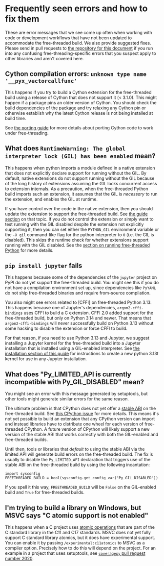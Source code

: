 # Frequently seen errors and how to fix them

These are error messages that we see come up often when working with code or
development workflows that have not been updated to accommodate the
free-threaded build. We also provide suggested fixes. Please send in pull
requests to [the repository for this
document](https://github.com/quansight-labs/free-threaded-compatibility) if you
run into any confusing free-threading-specific errors that you suspect apply to
other libraries and aren't covered here.

## Cython compilation errors: `unknown type name '__pyx_vectorcallfunc'`

This happens if you try to build a Cython extension for the free-threaded build
using a release of Cython that does not support it (< 3.1.0). This might happen
if a package pins an older version of Cython. You should check the build
dependencies of the package and try relaxing any Cython pin or otherwise
establish why the latest Cython release is not being installed at build time.

See [the porting guide](porting.md)
for more details about porting Cython code to work under free-threading.

## What does `RuntimeWarning: The global interpreter lock (GIL) has been enabled` mean?

This happens when python imports a module defined in a native extension that
does not explicitly declare support for running without the GIL. By default,
native extensions do not support running without the GIL because of the long
history of extensions assuming the GIL locks concurrent access to extension
internals. As a precaution, when the free-threaded Python build imports such an
extension, it assumes that the GIL is *necessary* to run the extension, and
enables the GIL at runtime.

If you have control over the code in the native extension, then you should
update the extension to support the free-threaded build. See [the guide
section](porting-extensions.md) on that topic. If you do not control the
extension or simply want to test running with the GIL disabled despite the
extension not explicitly supporting it, then you can set either the `PYTHON_GIL`
environment variable or the `-X gil` command-like flag for the python
interpreter to `0` (i.e. the GIL is disabled). This skips the runtime check for
whether extensions support running with the GIL disabled. See the [section on
running free-threaded Python](running-gil-disabled.md) for more details.

## `pip install jupyter` fails

This happens because some of the dependencies of the `jupyter` project on PyPI
do not yet support the free-threaded build. You might see this if you do not
have a compilation environment set up, since dependencies like `PyYAML` do not
ship free-threaded binaries and require from-source compilation.

You also might see errors related to [CFFI] on free-threaded Python 3.13. This
happens because one of Jupyter's dependencies, `argon2-cffi-bindings` uses CFFI
to build a C extension. CFFI 2.0 added support for the free-threaded build, but
only on Python 3.14 and newer. That means that `argon2-cffi-bindings` will never
successfully build on Python 3.13 without some hacking to disable the extension
or force CFFI to build.

For that reason, if you need to use Python 3.13 and Jupyter, we suggest
installing a Jupyter kernel for the free-threaded build into a Jupyter
installation that is installed using a GIL-enabled interpreter. See [the
installation section of this
guide](installing-cpython.md#installing-a-free-threaded-jupyter-kernel) for
instructions to create a new python 3.13t kernel for use in any Jupyter
installation.

## What does "Py_LIMITED_API is currently incompatible with Py_GIL_DISABLED" mean?

You might see an error with this message generated by setuptools, but other
tools might generate similar errors for the same reason.

The ultimate problem is that CPython does not yet offer a [stable
ABI](https://docs.python.org/3/c-api/stable.html#stable-application-binary-interface)
on the free-threaded build. See [this CPython
issue](https://github.com/python/cpython/issues/111506) for more details. This
means it's not yet possible to build an extension that any CPython version can
import and instead libraries have to distribute one wheel for each version of
free-threaded CPython. A future version of CPython will likely support a new
version of the stable ABI that works correctly with both the GIL-enabled and
free-threaded builds.

Until then, tools or libraries that *default* to using the stable ABI via the
limited API will generate build errors on the free-threaded build. The fix is
usually to disable the `Py_LIMITED_API` declaration that triggers use of the
stable ABI on the free-threaded build by using the following incantation:

```
import sysconfig
FREETHREADED_BUILD = bool(sysconfig.get_config_var("Py_GIL_DISABLED"))
```

If you spell it this way, `FREETHREADED_BUILD` will be `False` on the
GIL-enabled build and `True` for free-threaded builds.

## I'm trying to build a library on Windows, but MSVC says "C atomic support is not enabled"

This happens when a C project uses [atomic operations](porting-extensions.md#lock-free-concurrent-programming-with-atomics) that are part of the C standard library in the C11 and C17 standards. MSVC does not yet fully support C standard library atomics, but it does have experimental support. You can enable it by passing `/experimental:c11atomics` to MSVC as a compiler option. Precisely how to do this will depend on the project. For an example in a project that uses setuptools, see [`coveragepy` pull request number 2020](https://github.com/nedbat/coveragepy/pull/2020/files).